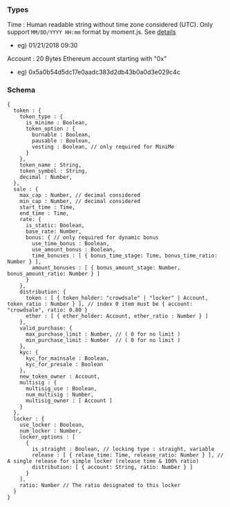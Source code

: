 ### Types
Time : Human readable string without time zone considered (UTC). Only support `MM/DD/YYYY HH:mm` format by moment.js. See [details](http://momentjs.com/docs/#/parsing/string-format/)
- eg) 01/21/2018 09:30

Account : 20 Bytes Ethereum account starting with "0x"
- eg) 0x5a0b54d5dc17e0aadc383d2db43b0a0d3e029c4c

### Schema

```
{
  token : {
    token_type : {
      is_minime : Boolean,
      token_option : {
        burnable : Boolean,
        pausable : Boolean,
        vesting : Boolean, // only required for MiniMe
      }
    },
    token_name : String,
    token_symbol : String,
    decimal : Number,
  },
  sale : {
    max_cap : Number, // decimal considered
    min_cap : Number, // decimal considered
    start_time : Time,
    end_time : Time,
    rate: {
      is_static: Boolean,
      base_rate: Number,
      bonus: { // only required for dynamic bonus
        use_time_bonus : Boolean,
        use_amount_bonus : Boolean,
        time_bonuses : [ { bonus_time_stage: Time, bonus_time_ratio: Number } ],
        amount_bonuses : [ { bonus_amount_stage: Number, bonus_amount_ratio: Number } ]
      }
    },
    distribution: {
      token : [ { token_holder: "crowdsale" | "locker" | Account, token_ratio : Number } ], // index 0 item must be { account: "crowdsale", ratio: 0.80 }
      ether : [ { ether_holder: Account, ether_ratio : Number } ]
    },
    valid_purchase: {
      max_purchase_limit : Number, // ( 0 for no limit )
      min_purchase_limit : Number  // ( 0 for no limit )
    },
    kyc: {
      kyc_for_mainsale : Boolean,
      kyc_for_presale : Boolean
    },
    new_token_owner : Account,
    multisig : {
      multisig_use : Boolean,
      num_multisig : Number,
      multisig_owner : [ Account ]
    }
  },
  locker : {
    use_locker : Boolean,
    num_locker : Number,
    locker_options : [
      {
        is_straight : Boolean, // locking type : straight, variable
        release : [ { relase_time: Time, release_ratio: Number } ], // A single release for simple locker (release time & 100% ratio)
        distribution: [ { account: String, ratio: Number } ]
      }
    ],
    ratio: Number // The ratio designated to this locker
  }
}
```
